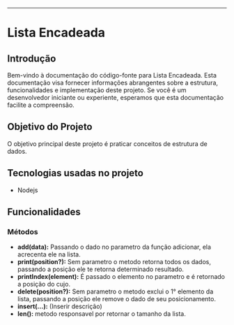 


-------------------------------------------------

# Lista Encadeada

## Introdução

Bem-vindo à documentação do código-fonte para Lista Encadeada. Esta documentação visa fornecer informações abrangentes sobre a estrutura, funcionalidades e implementação deste projeto. Se você é um desenvolvedor iniciante ou experiente, esperamos que esta documentação facilite a compreensão.

## Objetivo do Projeto

O objetivo principal deste projeto é praticar conceitos de estrutura de dados.

## Tecnologias usadas no projeto

- Nodejs

## Funcionalidades

### Métodos

- **add(data):** Passando o dado no parametro da função adicionar, ela acrecenta ele na lista.
- **print(position?):** Sem parametro o metodo retorna todos os dados, passando a posição ele te retorna determinado resultado.
- **printIndex(element):** É passado o elemento no parametro e é retornado a posição do cujo.
- **delete(position?):** Sem parametro o metodo exclui o 1° elemento da lista, passando a posição ele remove o dado de seu posicionamento.
- **insert(...):** (Inserir descrição)
- **len():** metodo responsavel por retornar o tamanho da lista.
